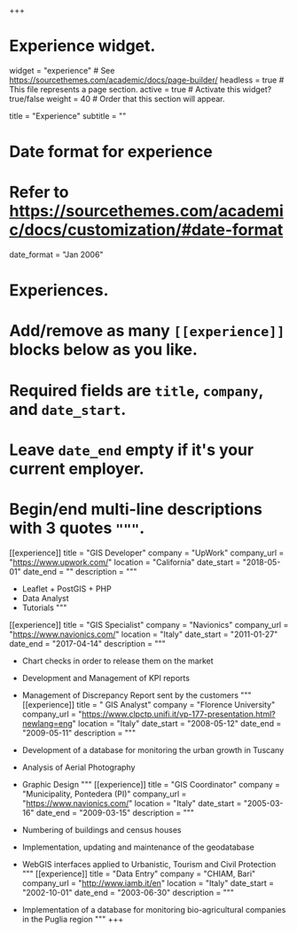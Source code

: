 +++
# Experience widget.
widget = "experience"  # See https://sourcethemes.com/academic/docs/page-builder/
headless = true  # This file represents a page section.
active = true  # Activate this widget? true/false
weight = 40  # Order that this section will appear.

title = "Experience"
subtitle = ""

# Date format for experience
#   Refer to https://sourcethemes.com/academic/docs/customization/#date-format
date_format = "Jan 2006"

# Experiences.
#   Add/remove as many `[[experience]]` blocks below as you like.
#   Required fields are `title`, `company`, and `date_start`.
#   Leave `date_end` empty if it's your current employer.
#   Begin/end multi-line descriptions with 3 quotes `"""`.
[[experience]]
  title = "GIS Developer"
  company = "UpWork"
  company_url = "https://www.upwork.com/"
  location = "California"
  date_start = "2018-05-01"
  date_end = ""
  description = """

  * Leaflet + PostGIS + PHP
  * Data Analyst
  * Tutorials
  """

[[experience]]
  title = "GIS Specialist"
  company = "Navionics"
  company_url = "https://www.navionics.com/"
  location = "Italy"
  date_start = "2011-01-27"
  date_end = "2017-04-14"
  description = """

  * Chart checks in order to release them on the market
  * Development and Management of KPI reports
  * Management of Discrepancy Report sent by the customers
  """
[[experience]]
  title = " GIS Analyst"
  company = "Florence University"
  company_url = "https://www.clpctp.unifi.it/vp-177-presentation.html?newlang=eng"
  location = "Italy"
  date_start = "2008-05-12"
  date_end = "2009-05-11"
  description = """

  * Development of a database for monitoring the urban growth in Tuscany
  * Analysis of Aerial Photography
  * Graphic Design
  """
[[experience]]
  title = "GIS Coordinator"
  company = "Municipality, Pontedera (PI)"
  company_url = "https://www.navionics.com/"
  location = "Italy"
  date_start = "2005-03-16"
  date_end = "2009-03-15"
  description = """

  * Numbering of buildings and census houses
  * Implementation, updating and maintenance of the geodatabase
  * WebGIS interfaces applied to Urbanistic, Tourism and Civil Protection
  """
[[experience]]
  title = "Data Entry"
  company = "CHIAM, Bari"
  company_url = "http://www.iamb.it/en"
  location = "Italy"
  date_start = "2002-10-01"
  date_end = "2003-06-30"
  description = """

  * Implementation of a database for monitoring bio-agricultural companies in the Puglia region
  """
+++
